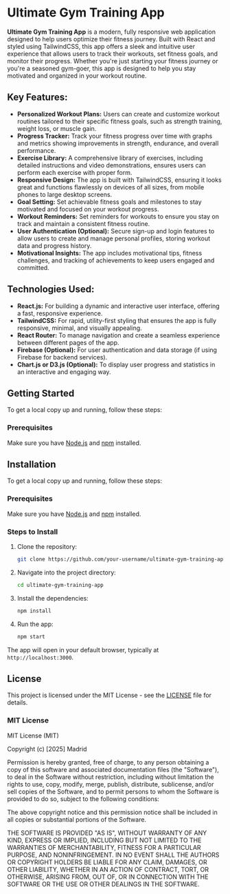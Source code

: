# Ultimate Gym Training App

**Ultimate Gym Training App** is a modern, fully responsive web application designed to help users optimize their fitness journey. Built with React and styled using TailwindCSS, this app offers a sleek and intuitive user experience that allows users to track their workouts, set fitness goals, and monitor their progress. Whether you're just starting your fitness journey or you're a seasoned gym-goer, this app is designed to help you stay motivated and organized in your workout routine.

## Key Features:

- **Personalized Workout Plans:** Users can create and customize workout routines tailored to their specific fitness goals, such as strength training, weight loss, or muscle gain.
- **Progress Tracker:** Track your fitness progress over time with graphs and metrics showing improvements in strength, endurance, and overall performance.
- **Exercise Library:** A comprehensive library of exercises, including detailed instructions and video demonstrations, ensures users can perform each exercise with proper form.
- **Responsive Design:** The app is built with TailwindCSS, ensuring it looks great and functions flawlessly on devices of all sizes, from mobile phones to large desktop screens.
- **Goal Setting:** Set achievable fitness goals and milestones to stay motivated and focused on your workout progress.
- **Workout Reminders:** Set reminders for workouts to ensure you stay on track and maintain a consistent fitness routine.
- **User Authentication (Optional):** Secure sign-up and login features to allow users to create and manage personal profiles, storing workout data and progress history.
- **Motivational Insights:** The app includes motivational tips, fitness challenges, and tracking of achievements to keep users engaged and committed.

## Technologies Used:

- **React.js:** For building a dynamic and interactive user interface, offering a fast, responsive experience.
- **TailwindCSS:** For rapid, utility-first styling that ensures the app is fully responsive, minimal, and visually appealing.
- **React Router:** To manage navigation and create a seamless experience between different pages of the app.
- **Firebase (Optional):** For user authentication and data storage (if using Firebase for backend services).
- **Chart.js or D3.js (Optional):** To display user progress and statistics in an interactive and engaging way.

## Getting Started

To get a local copy up and running, follow these steps:

### Prerequisites

Make sure you have [Node.js](https://nodejs.org/) and [npm](https://npmjs.com/) installed.

## Installation

To get a local copy up and running, follow these steps:

### Prerequisites

Make sure you have [Node.js](https://nodejs.org/) and [npm](https://npmjs.com/) installed.

### Steps to Install

1. Clone the repository:
   ```bash
   git clone https://github.com/your-username/ultimate-gym-training-app.git
   ```

2. Navigate into the project directory:
   ```bash
   cd ultimate-gym-training-app
   ```

3. Install the dependencies:
   ```bash
   npm install
   ```

4. Run the app:
   ```bash
   npm start
   ```

The app will open in your default browser, typically at `http://localhost:3000`.

## License

This project is licensed under the MIT License - see the [LICENSE](LICENSE) file for details.

### MIT License

MIT License (MIT)

Copyright (c) [2025] Madrid

Permission is hereby granted, free of charge, to any person obtaining a copy of this software and associated documentation files (the "Software"), to deal in the Software without restriction, including without limitation the rights to use, copy, modify, merge, publish, distribute, sublicense, and/or sell copies of the Software, and to permit persons to whom the Software is provided to do so, subject to the following conditions:

The above copyright notice and this permission notice shall be included in all copies or substantial portions of the Software.

THE SOFTWARE IS PROVIDED "AS IS", WITHOUT WARRANTY OF ANY KIND, EXPRESS OR IMPLIED, INCLUDING BUT NOT LIMITED TO THE WARRANTIES OF MERCHANTABILITY, FITNESS FOR A PARTICULAR PURPOSE, AND NONINFRINGEMENT. IN NO EVENT SHALL THE AUTHORS OR COPYRIGHT HOLDERS BE LIABLE FOR ANY CLAIM, DAMAGES, OR OTHER LIABILITY, WHETHER IN AN ACTION OF CONTRACT, TORT, OR OTHERWISE, ARISING FROM, OUT OF, OR IN CONNECTION WITH THE SOFTWARE OR THE USE OR OTHER DEALINGS IN THE SOFTWARE.



